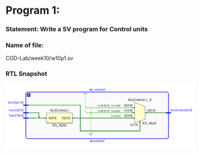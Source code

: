 # Program 1: 
### Statement: Write a SV program for Control units

### Name of file:
COD-Lab/week10/w10p1.sv

### RTL Snapshot
![Screenshot of RTL view](w10p1.png)